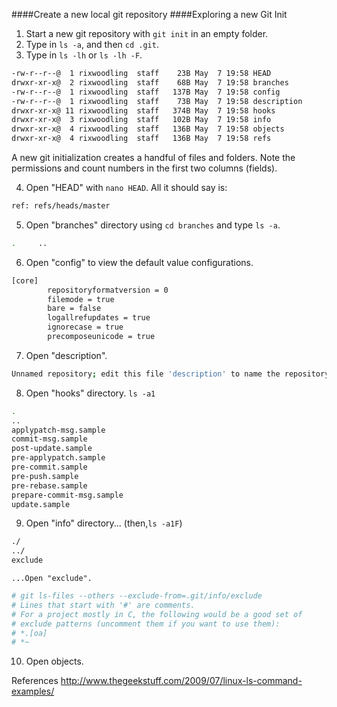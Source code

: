 ####Create a new local git repository
####Exploring a new Git Init 

1. Start a new git repository with ```git init``` in an empty folder.
2. Type in ```ls -a```, and then ```cd .git```. 
3. Type in ```ls -lh``` or ```ls -lh -F```.
```bash
-rw-r--r--@  1 rixwoodling  staff    23B May  7 19:58 HEAD
drwxr-xr-x@  2 rixwoodling  staff    68B May  7 19:58 branches
-rw-r--r--@  1 rixwoodling  staff   137B May  7 19:58 config
-rw-r--r--@  1 rixwoodling  staff    73B May  7 19:58 description
drwxr-xr-x@ 11 rixwoodling  staff   374B May  7 19:58 hooks
drwxr-xr-x@  3 rixwoodling  staff   102B May  7 19:58 info
drwxr-xr-x@  4 rixwoodling  staff   136B May  7 19:58 objects
drwxr-xr-x@  4 rixwoodling  staff   136B May  7 19:58 refs
```
A new git initialization creates a handful of files and folders. Note the permissions and count numbers in the first two columns (fields). 

4. Open "HEAD" with ```nano HEAD```. All it should say is:
```bash
ref: refs/heads/master
```
5. Open "branches" directory using ```cd branches``` and type ```ls -a```. 
```bash
.     ..
```
6. Open "config" to view the default value configurations.
```bash
[core]
        repositoryformatversion = 0
        filemode = true
        bare = false
        logallrefupdates = true
        ignorecase = true
        precomposeunicode = true
```
7. Open "description".
```bash
Unnamed repository; edit this file 'description' to name the repository.
```
8. Open "hooks" directory. ```ls -a1```
```bash
.
..
applypatch-msg.sample
commit-msg.sample
post-update.sample
pre-applypatch.sample
pre-commit.sample
pre-push.sample
pre-rebase.sample
prepare-commit-msg.sample
update.sample
```
9. Open "info" directory... (then,```ls -a1F```)
```bash
./    
../    
exclude
```
    ...Open "exclude".
```bash
# git ls-files --others --exclude-from=.git/info/exclude
# Lines that start with '#' are comments.
# For a project mostly in C, the following would be a good set of
# exclude patterns (uncomment them if you want to use them):
# *.[oa]
# *~
```
10. Open objects.

References
http://www.thegeekstuff.com/2009/07/linux-ls-command-examples/
